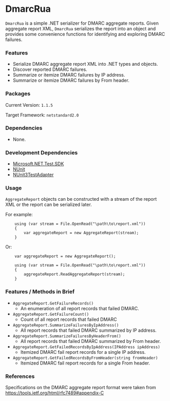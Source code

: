 # DmarcRua

`DmarcRua` is a simple .NET serializer for DMARC aggregate reports. Given 
aggregate report XML, `DmarcRua` serializes the report into an object and
provides some convenience functions for identifying and exploring DMARC
failures.

### Features

- Serialize DMARC aggregate report XML into .NET types and objects.
- Discover reported DMARC failures.
- Summarize or itemize DMARC failures by IP address.
- Summarize or itemize DMARC failures by From header.

### Packages

Current Version: `1.1.5`

Target Framework: `netstandard2.0`

### Dependencies

- None.

### Development Dependencies

- [Microsoft.NET.Test.SDK](https://www.nuget.org/packages/Microsoft.NET.Test.Sdk/)
- [NUnit](https://www.nuget.org/packages/NUnit/)
- [NUnit3TestAdapter](https://www.nuget.org/packages/NUnit3TestAdapter/)

### Usage

`AggregateReport` objects can be constructed with a stream of the report XML
or the report can be serialized later.

For example:

        using (var stream = File.OpenRead("\path\to\report.xml"))
        {
            var aggregateReport = new AggregateReport(stream);
        }

Or:

        var aggregateReport = new AggregateReport();
         
        using (var stream = File.OpenRead("\path\to\report.xml"))
        {
            aggregateReport.ReadAggregateReport(stream);
        }

### Features / Methods in Brief

- `AggregateReport.GetFailureRecords()`
    - An enumeration of all report records that failed DMARC.
- `AggregateReport.GetFailureCount()`
    - Count of all report records that failed DMARC
- `AggregateReport.SummarizeFailuresByIpAddress()`
    - All report records that failed DMARC summarized by IP address.
- `AggregateReport.SummarizeFailuresByHeaderFrom()`
    - All report records that failed DMARC summarized by From header.
- `AggregateReport.GetFailedRecordsByIpAddress(IPAddress ipAddress)`
    - Itemized DMARC fail report records for a single IP address.
- `AggregateReport.GetFailedRecordsByFromHeader(string fromHeader)`
    - Itemized DMARC fail report records for a single From header.

### References

Specifications on the DMARC aggregate report format were taken
from https://tools.ietf.org/html/rfc7489#appendix-C
